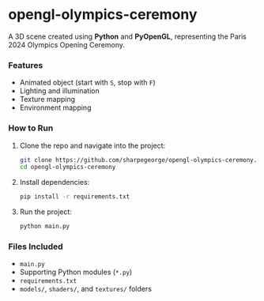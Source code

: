 # opengl-olympics-ceremony

A 3D scene created using **Python** and **PyOpenGL**, representing the Paris 2024 Olympics Opening Ceremony.

### Features
- Animated object (start with `S`, stop with `F`)
- Lighting and illumination
- Texture mapping
- Environment mapping

### How to Run

1. Clone the repo and navigate into the project:
   ```bash
   git clone https://github.com/sharpegeorge/opengl-olympics-ceremony.git
   cd opengl-olympics-ceremony
   ```
   
3. Install dependencies:
   ```bash
   pip install -r requirements.txt
   ```

5. Run the project:
   ```bash
   python main.py
   ```

### Files Included
- `main.py`
- Supporting Python modules (`*.py`)
- `requirements.txt`
- `models/`, `shaders/`, and `textures/` folders
